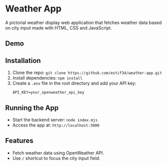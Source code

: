 # Weather App
A pictorial weather display web application that fetches weather data based on city input made with HTML, CSS and JavaScript. 

## Demo


## Installation

1. Clone the repo: `git clone https://github.com/estif34/weather-app.git`
2. Install dependencies: `npm install`
3. Create a `.env` file in the root directory and add your API key:
   ```
   API_KEY=your_openweather_api_key
   ```

## Running the App

- Start the backend server: `node index.mjs`
- Access the app at: `http://localhost:3000`

## Features

- Fetch weather data using OpenWeather API.
- Use `/` shortcut to focus the city input field.


